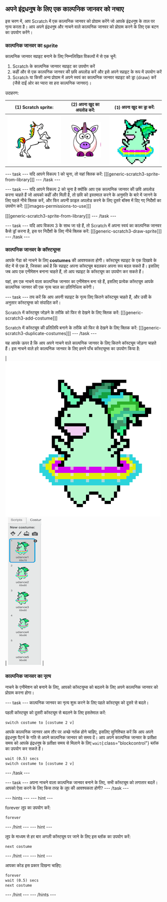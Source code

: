 ## अपने इंद्रधनुष के लिए एक काल्पनिक जानवर को नचाए

इस चरण में, आप Scratch में एक काल्पनिक जानवर को प्रोग्राम करेंगे जो आपके इंद्रधनुष के ताल पर नृत्य करता है। आप अपने इंद्रधनुष और नाचने वाले काल्पनिक जानवर को प्रोग्राम करने के लिए एक बटन का उपयोग करेंगे।

### काल्पनिक जानवर का sprite

काल्पनिक जानवर स्प्राइट बनाने के लिए निम्नलिखित विकल्पों में से एक चुनें:

1. Scratch के काल्पनिक जानवर स्प्राइट का उपयोग करें
2. कहीं और से एक काल्पनिक जानवर की छवि अपलोड करें और इसे अपने स्प्राइट के रूप में उपयोग करें
3. Scratch या किसी अन्य प्रोग्राम में अपने स्वयं का काल्पनिक जानवर स्प्राइट को ड्रा (draw) करें (जैसे दाईं ओर का प्यारा सा हरा काल्पनिक जानवर)।

उदाहरण:

|              (1) Scratch sprite:              |      (2) अपना खुद का अपलोड करें:      |       (३) अपना खुद का ड्रा करें:        |
|:---------------------------------------------:|:-------------------------------------:|:---------------------------------------:|
| ![Scratch Unicorn](images/scratchunicorn.png) | ![Web Unicorn](images/webunicorn.png) | ![Draw Unicorn](images/drawunicorn.png) |

\--- task \--- यदि आपने विकल्प 1 को चुना, तो यहां क्लिक करें: [[[generic-scratch3-sprite-from-library]]] \--- /task \---

\--- task \--- यदि आपने विकल्प 2 को चुना है क्योंकि आप एक काल्पनिक जानवर की छवि अपलोड करना चाहते हैं जो आपको कहीं और मिली है, तो छवि को इस्तमाल करने के अनुमति के बारे में जानने के लिए पहले नीचे क्लिक करें, और फिर अपनी फ़ाइल अपलोड करने के लिए दूसरे बॉक्स में दिए गए निर्देशों का उपयोग करें: [[[images-permissions-to-use]]]

[[[generic-scratch3-sprite-from-library]]] \--- /task \---

\--- task \--- यदि आप विकल्प 3 के साथ जा रहे हैं, तो Scratch में अपना स्वयं का काल्पनिक जानवर कैसे ड्रॉ करना है, इस पर निर्देशों के लिए नीचे क्लिक करें: [[[generic-scratch3-draw-sprite]]] \--- /task \---

### काल्पनिक जानवर के कॉस्ट्यूम्स

आपके गेंडा को नाचने के लिए **costumes** की आवश्यकता होगी। कॉस्ट्यूम स्प्राइट के एक दिखावे के सेट में से एक है, जिसका अर्थ है कि स्प्राइट अपना कॉस्ट्यूम बदलकर अपना रूप बदल सकते हैं। इसलिए जब आप एक एनीमेशन बनाना चाहते हैं, तो आप स्प्राइट के कॉस्ट्यूम का उपयोग कर सकते हैं।

यहां, हम एक नाचने वाला काल्पनिक जानवर का एनीमेशन बना रहे हैं, इसलिए प्रत्येक कॉस्ट्यूम आपके काल्पनिक जानवर की एक नृत्य चाल का प्रतिनिधित्व करेगी।

\--- task \--- तय करें कि आप अपनी स्प्राइट के नृत्य लिए कितने कॉस्ट्यूम चाहते हैं, और उसी के अनुसार कॉस्ट्यूम्स को संपादित करें।

Scratch में कॉस्ट्यूम जोड़ने के तरीके को फिर से देखने के लिए क्लिक करें: [[[generic-scratch3-add-costume]]]

Scratch में कॉस्ट्यूम की प्रतिलिपि बनाने के तरीके को फिर से देखने के लिए क्लिक करें: [[[generic-scratch3-duplicate-costumes]]] \--- /task \---

यह आपके ऊपर है कि आप अपने नाचने वाले काल्पनिक जानवर के लिए कितने कॉस्ट्यूम जोड़ना चाहते हैं। इस नाचने वाले हरे काल्पनिक जानवर के लिए हमने पाँच कॉस्ट्यूम्स का उपयोग किया है:

| ![Dancing Unicorn Gif](images/dancingunicorn.gif) | ![Five Costumes](images/fivecostumes.png) |

### काल्पनिक जानवर का नृत्य

नाचने के एनीमेशन को बनाने के लिए, आपको कॉस्टयूम्स को बदलने के लिए अपने काल्पनिक जानवर को प्रोग्राम करना होगा।

\--- task \--- काल्पनिक जानवर का नृत्य शुरू करने के लिए पहले कॉस्ट्यूम को दूसरे से बदले।

पहली कॉस्ट्यूम को दूसरी कॉस्ट्यूम से बदलने के लिए इसतेमाल करें:

```blocks3
switch costume to [costume 2 v]
```

आपके काल्पनिक जानवर आम तौर पर अच्छे नर्तक होने चाहिए, इसलिए सुनिश्चित करें कि आप अपने इंद्रधनुष पैटर्न के गति से अपने काल्पनिक जानवर को समय दें। आप अपने काल्पनिक जानवर के प्रतीक्षा समय को आपके इंद्रधनुष के प्रतीक्षा समय से मिलाने के लिए `wait`{:class="blockcontrol"} ब्लॉक का उपयोग कर सकते हैं।

```blocks3
wait (0.5) secs
switch costume to [costume 2 v]
```

\--- /task \---

\--- task \--- अपना नाचने वाला काल्पनिक जानवर बनाने के लिए, सभी कॉस्ट्यूम को लगातार बदलें। आपको ऐसा करने के लिए किस तरह के लूप की आवश्यकता होगी? \--- /task \---

\--- hints \--- \--- hint \---

forever लूप का उपयोग करें:

```blocks3
forever
```

\--- /hint \--- \--- hint \---

लूप के माध्यम से हर बार अगली कॉस्ट्यूम पर जाने के लिए इस ब्लॉक का उपयोग करें:

```blocks3
next costume
```

\--- /hint \--- \--- hint \---

आपका कोड इस प्रकार दिखना चाहिए:

```blocks3
forever
wait (0.5) secs
next costume
```

\--- /hint \--- \--- /hints \---